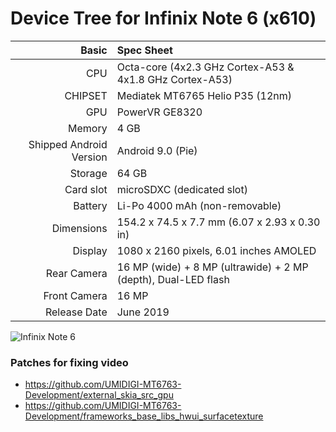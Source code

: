 Device Tree for Infinix Note 6 (x610)
================================================================

Basic   | Spec Sheet
-------:|:-------------------------
CPU     | Octa-core (4x2.3 GHz Cortex-A53 & 4x1.8 GHz Cortex-A53)
CHIPSET | Mediatek MT6765 Helio P35 (12nm)
GPU     | PowerVR GE8320
Memory  | 4 GB
Shipped Android Version | Android 9.0 (Pie)
Storage | 64 GB
Card slot | microSDXC (dedicated slot)
Battery | Li-Po 4000 mAh (non-removable)
Dimensions | 154.2 x 74.5 x 7.7 mm (6.07 x 2.93 x 0.30 in)
Display | 1080 x 2160 pixels, 6.01 inches AMOLED
Rear Camera  | 16 MP (wide) + 8 MP (ultrawide) + 2 MP (depth), Dual-LED flash
Front Camera | 16 MP
Release Date | June 2019

![Infinix Note 6](https://fdn2.gsmarena.com/vv/pics/infinix/infinix-note-6-x610-3.jpg "Infinix Note 6")

### Patches for fixing video
- https://github.com/UMIDIGI-MT6763-Development/external_skia_src_gpu
- https://github.com/UMIDIGI-MT6763-Development/frameworks_base_libs_hwui_surfacetexture
